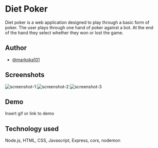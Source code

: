 # Diet Poker

Diet poker is a web application designed to play through a basic form of poker. The user
plays through one hand of poker against a bot. At the end of the hand they select whether
they won or lost the game.


## Author

- [@markoka101](https://github.com/markoka101)


## Screenshots

![screenshot-1](https://imgur.com/a/i4H8Xaw)
![screenshot-2](https://imgur.com/a/Quc7dq1)
![screenshot-3](https://imgur.com/5ehxxyZ)


## Demo

Insert gif or link to demo


## Technology used

Node.js, HTML, CSS, Javascript, Express, cors, nodemon
